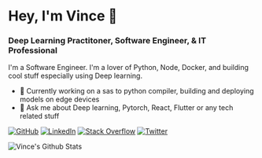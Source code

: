 # Hey, I'm Vince 👋

### Deep Learning Practitoner, Software Engineer, & IT Professional

I'm a Software Engineer. I'm a lover of Python, Node, Docker, and building cool stuff especially using Deep learning.
- 🔭 Currently working on a sas to python compiler, building and deploying models on edge devices
- 🤔 Ask me about Deep learning, Pytorch, React, Flutter or any tech related stuff

[![GitHub](https://img.shields.io/badge/GitHub-Droid021-black)](https://github.com/Droid021)
[![LinkedIn](https://img.shields.io/badge/LinkedIn-v3nvince-blue)](https://www.linkedin.com/in/v3nvince/)
[![Stack Overflow](https://img.shields.io/badge/Stack&nbsp;Overflow-justin--hammond-orange)](https://stackoverflow.com/users/11599692/droid?tab=profile)
[![Twitter](https://img.shields.io/twitter/follow/darctrac3?style=plastic)](https://twitter.com/darctrac3)


<img align="left" alt="Vince's Github Stats" src="https://github-readme-stats.vercel.app/api?username=Droid021&show_icons=true&hide_border=true&hide=contribs&count_private=true&include_all_commits=false" />
